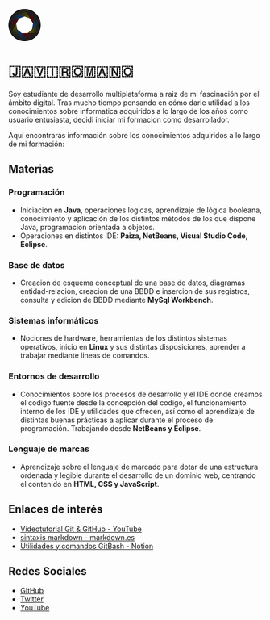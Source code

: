 
![logo](logo_red.png)
# 🇯​​​​​🇦​​​​​🇻​​​​​🇮​​​​​🇷​​​​​🇴​​​​​🇲​​​​​🇦​​​​​🇳​​​​​🇴

Soy estudiante de desarrollo multiplataforma a raiz de mi fascinación por el ámbito digital. Tras mucho tiempo pensando en cómo darle utilidad a los conocimientos sobre informatica adquiridos a lo largo de los años como usuario entusiasta, decidi iniciar mi formacion como desarrollador.

Aquí encontrarás información sobre los conocimientos adquiridos a lo largo de mi formación:

## Materias

### Programación
- Iniciacion en **Java**, operaciones logicas, aprendizaje de lógica booleana, conocimiento y aplicación de los distintos métodos de los que dispone Java, programacion orientada a objetos.
- Operaciones en distintos IDE: **Paiza, NetBeans, Visual Studio Code, Eclipse**.

### Base de datos
- Creacion de esquema conceptual de una base de datos, diagramas entidad-relacion, creacion de una BBDD e insercion de sus registros, consulta y edicion de BBDD mediante **MySql Workbench**.

### Sistemas informáticos
- Nociones de hardware, herramientas de los distintos sistemas operativos, inicio en **Linux** y sus distintas disposiciones, aprender a trabajar mediante lineas de comandos.

### Entornos de desarrollo
- Conocimientos sobre los procesos de desarrollo y el IDE donde creamos el codigo fuente desde la concepción del codigo, el funcionamiento interno de los IDE y utilidades que ofrecen, así como el aprendizaje de distintas buenas prácticas a aplicar durante el proceso de programación. Trabajando desde **NetBeans y Eclipse**.

### Lenguaje de marcas
- Aprendizaje sobre el lenguaje de marcado para dotar de una estructura ordenada y legible durante el desarrollo de un dominio web, centrando el contenido en **HTML, CSS y JavaScript**.

## Enlaces de interés
- [Videotutorial Git & GitHub - YouTube](https://www.youtube.com/watch?v=3GymExBkKjE&t=195s)
- [sintaxis markdown - markdown.es](https://markdown.es/sintaxis-markdown/)
- [Utilidades y comandos GitBash - Notion](https://romanes-co.notion.site/git-github-a98210d098604b33be0dc5122662e11d?pvs=4)

## Redes Sociales
- [GitHub](https://github.com/JaviRomano)
- [Twitter](https://twitter.com/Javi_Romano)
- [YouTube](https://www.youtube.com/channel/UC-b2fCszcUsN5wbL_KDIkbQ)
